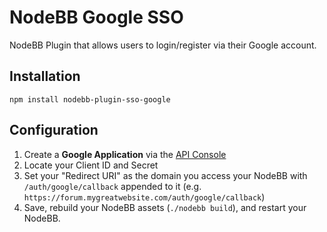 # NodeBB Google SSO

NodeBB Plugin that allows users to login/register via their Google account.

## Installation

    npm install nodebb-plugin-sso-google

## Configuration

1. Create a **Google Application** via the [API Console](https://code.google.com/apis/console)
1. Locate your Client ID and Secret
1. Set your "Redirect URI" as the domain you access your NodeBB with `/auth/google/callback` appended to it (e.g. `https://forum.mygreatwebsite.com/auth/google/callback`)
1. Save, rebuild your NodeBB assets (<code>./nodebb build</code>), and restart your NodeBB.
